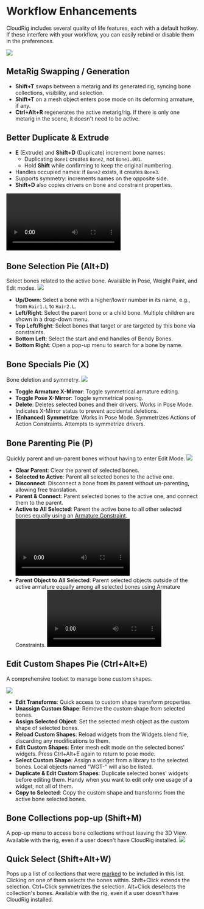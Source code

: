 # Workflow Enhancements
CloudRig includes several quality of life features, each with a default hotkey. If these interfere with your workflow, you can easily rebind or disable them in the preferences.

<img src="/media/addons/cloudrig/hotkeys_ui.png">

## MetaRig Swapping / Generation
- **Shift+T** swaps between a metarig and its generated rig, syncing bone collections, visibility, and selection.
- **Shift+T** on a mesh object enters pose mode on its deforming armature, if any.
- **Ctrl+Alt+R** regenerates the active metarig/rig. If there is only one metarig in the scene, it doesn't need to be active.

## Better Duplicate & Extrude
- **E** (Extrude) and **Shift+D** (Duplicate) increment bone names:
    - Duplicating `Bone1` creates `Bone2`, not `Bone1.001`.
    - Hold **Shift** while confirming to keep the original numbering.
- Handles occupied names: if `Bone2` exists, it creates `Bone3`.
- Supports symmetry: increments names on the opposite side.
- **Shift+D** also copies drivers on bone and constraint properties.

<video src="/media/addons/cloudrig/better_duplicate_extrude.mp4" controls></video>

## Bone Selection Pie (Alt+D)
Select bones related to the active bone. Available in Pose, Weight Paint, and Edit modes.
<img src="/media/addons/cloudrig/pie_bone_find.png">

- **Up/Down**: Select a bone with a higher/lower number in its name, e.g., from `Hair1.L` to `Hair2.L`.
- **Left/Right**: Select the parent bone or a child bone. Multiple children are shown in a drop-down menu.
- **Top Left/Right**: Select bones that target or are targeted by this bone via constraints.
- **Bottom Left**: Select the start and end handles of Bendy Bones.
- **Bottom Right**: Open a pop-up menu to search for a bone by name.

## Bone Specials Pie (X)
Bone deletion and symmetry.
<img src="/media/addons/cloudrig/pie_bone_specials.png">

- **Toggle Armature X-Mirror**: Toggle symmetrical armature editing.
- **Toggle Pose X-Mirror**: Toggle symmetrical posing.
- **Delete**: Deletes selected bones and their drivers. Works in Pose Mode. Indicates X-Mirror status to prevent accidental deletions.
- **(Enhanced) Symmetrize**: Works in Pose Mode. Symmetrizes Actions of Action Constraints. Attempts to symmetrize drivers.

## Bone Parenting Pie (P)
Quickly parent and un-parent bones without having to enter Edit Mode.
<img src="/media/addons/cloudrig/pie_bone_parenting.png">

- **Clear Parent**: Clear the parent of selected bones.
- **Selected to Active**: Parent all selected bones to the active one.
- **Disconnect**: Disconnect a bone from its parent without un-parenting, allowing free translation.
- **Parent & Connect**: Parent selected bones to the active one, and connect them to the parent.
- **Active to All Selected**: Parent the active bone to all other selected bones equally using an [Armature Constraint](https://docs.blender.org/manual/en/latest/animation/constraints/relationship/armature.html).
<video src="/media/addons/cloudrig/parent_active_to_all_selected.mp4" controls></video>
- **Parent Object to All Selected**: Parent selected objects outside of the active armature equally among all selected bones using Armature Constraints.
<video src="/media/addons/cloudrig/parent_object_to_selected_bones.mp4" controls></video>


## Edit Custom Shapes Pie (Ctrl+Alt+E)
A comprehensive toolset to manage bone custom shapes.

<img src="/media/addons/cloudrig/pie_edit_widget.png">

- **Edit Transforms**: Quick access to custom shape transform properties.
- **Unassign Custom Shape**: Remove the custom shape from selected bones.
- **Assign Selected Object**: Set the selected mesh object as the custom shape of selected bones.
- **Reload Custom Shapes**: Reload widgets from the Widgets.blend file, discarding any modifications to them.
- **Edit Custom Shapes**: Enter mesh edit mode on the selected bones' widgets. Press Ctrl+Alt+E again to return to pose mode.
- **Select Custom Shape**: Assign a widget from a library to the selected bones. Local objects named "WGT-" will also be listed.
- **Duplicate & Edit Custom Shapes**: Duplicate selected bones' widgets before editing them. Handy when you want to edit only one usage of a widget, not all of them.
- **Copy to Selected**: Copy the custom shape and transforms from the active bone selected bones.

## Bone Collections pop-up (Shift+M)
A pop-up menu to access bone collections without leaving the 3D View.
Available with the rig, even if a user doesn't have CloudRig installed.
<img src="/media/addons/cloudrig/bone_collections_popup.png">

## Quick Select (Shift+Alt+W)
Pops up a list of collections that were [marked](organizing-bones#selection-sets) to be included in this list. Clicking on one of them selects the bones within. Shift+Click extends the selection. Ctrl+Click symmetrizes the selection. Alt+Click deselects the collection's bones. 
Available with the rig, even if a user doesn't have CloudRig installed.
